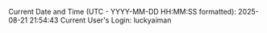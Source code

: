 Current Date and Time (UTC - YYYY-MM-DD HH:MM:SS formatted): 2025-08-21 21:54:43
Current User's Login: luckyaiman

